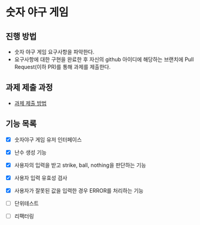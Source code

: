 # 숫자 야구 게임
## 진행 방법
* 숫자 야구 게임 요구사항을 파악한다.
* 요구사항에 대한 구현을 완료한 후 자신의 github 아이디에 해당하는 브랜치에 Pull Request(이하 PR)를 통해 과제를 제출한다.

## 과제 제출 과정
* [과제 제출 방법](https://github.com/next-step/nextstep-docs/tree/master/precourse)

## 기능 목록
- [X] 숫자야구 게임 유저 인터페이스
- [X] 난수 생성 기능
- [X] 사용자의 입력을 받고 strike, ball, nothing을 판단하는 기능
- [X] 사용자 입력 유효성 검사
- [X] 사용자가 잘못된 값을 입력한 경우 ERROR를 처리하는 기능
- [ ] 단위테스트
- [ ] 리팩터링

